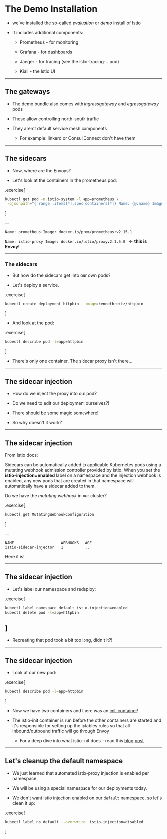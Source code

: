 # The Demo Installation

- we've installed the so-called _evaluation_ or _demo_ install of Istio

- It includes additional components:

  - Prometheus - for monitoring

  - Grafana - for dashboards

  - Jaeger - for tracing (see the istio-tracing-.. pod)

  - Kiali - the Istio UI 

---
## The gateways

- The demo bundle also comes with *ingressgateway* and *egressgateway* pods

- These allow controlling north-south traffic

- They aren't default service mesh components

  - For example: linkerd or Consul Connect don't have them


---
## The sidecars

- Now, where are the Envoys?

- Let's look at the containers in the prometheus pod:

.exercise[
```bash
kubectl get pod -n istio-system -l app=prometheus \
 -ojsonpath="{ range .items[*].spec.containers[*]} Name: {@.name} Image: {@.image} ;{ end }" |  tr ";" "\n"
```
]

--

`Name: prometheus Image: docker.io/prom/prometheus:v2.15.1`

`Name: istio-proxy Image: docker.io/istio/proxyv2:1.5.0 `   <- **this is Envoy!**


---

### The sidecars

- But how do the sidecars get into our own pods?

- Let's deploy a service.

.exercise[
```bash
kubectl create deployment httpbin --image=kennethreitz/httpbin
```
]

- And look at the pod: 

.exercise[
```bash
kubectl describe pod -l=app=httpbin
```
]

- There's only one container. The sidecar proxy isn't there...

---

## The sidecar injection

- How do we inject the proxy into our pod?

- Do we need to edit our deployment ourselves?!

- There should be some magic somewhere!

- So why doesn't it work?

---

## The sidecar injection
From Istio docs:

Sidecars can be automatically added to applicable Kubernetes pods using a mutating webhook admission controller provided by Istio.
When you set the **istio-injection=enabled** label on a namespace and the injection webhook is enabled, any new pods that are created in that namespace will automatically have a sidecar added to them.

Do we have the *mutating webhook* in our cluster?

.exercise[
  ```bash
  kubectl get MutatingWebhookConfiguration
  ```
]

--

```
NAME                     WEBHOOKS   AGE
istio-sidecar-injector   1          ..    
```

Here it is!

---
## The sidecar injection

- Let's label our namespace and redeploy:

.exercise[
```bash
kubectl label namespace default istio-injection=enabled
kubectl delete pod -l=app=httpbin
```
]
--

- Recreating that pod took a bit too long, didn't it?!

---

## The sidecar injection

- Look at our new pod:

.exercise[
```bash
kubectl describe pod -l=app=httpbin
```
]

- Now we have two containers and there was an [init-container](https://kubernetes.io/docs/concepts/workloads/pods/init-containers/)!

- The istio-init container is run before the other containers are started and it's responsible for setting up the iptables rules so that all inbound/outbound traffic will go through Envoy

  - For a deep dive into what istio-init does - read this [blog post](https://medium.com/faun/understanding-how-envoy-sidecar-intercept-and-route-traffic-in-istio-service-mesh-20fea2a78833)

---

## Let's cleanup the default namespace

- We just learned that automated istio-proxy injection is enabled per namespace.

- We will be using a special namespace for our deployments today.

- We don't want istio injection enabled on our `default` namespace, so let's clean it up:

.exercise[
```bash
kubectl label ns default --overwrite  istio-injection=disabled
```
]

